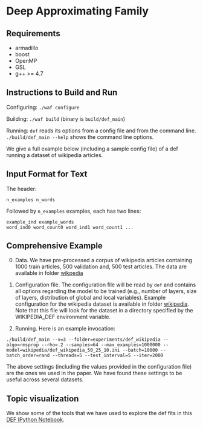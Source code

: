 
Deep Approximating Family
==========================

Requirements
------------

* armadillo
* boost
* OpenMP
* GSL
* g++ >= 4.7

Instructions to Build and Run
-----------------------------

Configuring: 
`./waf configure`

Building: 
`./waf build`
(binary is `build/def_main`)

Running: `def` reads its options from a config file and from the command
line. `./build/def_main --help` shows the command line options. 

We give a full example below (including a sample config file) of a def
running a dataset of wikipedia articles.

Input Format for Text
---------------------

The header:
```
n_examples n_words
```

Followed by `n_examples` examples, each has two lines:
```
example_ind example_words
word_ind0 word_count0 word_ind1 word_count1 ...
```


Comprehensive Example
---------------------

0. Data. We have pre-processed a corpus of wikipedia articles containing
1000 train articles, 500 validation and, 500 test articles. The data are
available in folder [wikpedia](wikipedia/)

0. Configuration file. The configuration file will be read by `def` and contains all
options regarding the model to be trained (e.g., number of layers, size of
layers, distribution of global and local variables).  Example
configuration for the wikipedia dataset is available in
folder [wikipedia](wikipedia/def_wikipedia_50_25_10.ini). Note that this file will look for the dataset in a directory specified by the WIKIPEDIA_DEF environment variable.

0. Running. Here is an example invocation:

`./build/def_main --v=3 --folder=experiments/def_wikipedia --algo=rmsprop --rho=.2 --samples=64 --max_examples=1000000 --model=wikipedia/def_wikipedia_50_25_10.ini --batch=10000 --batch_order=rand --threads=5 --test_interval=5 --iter=2000`

The above settings (including the values provided in the configuration file)
are the ones we used in the paper. We have found these settings to be useful
across several datasets.


Topic visualization
-------------------

We show some of the tools that we have used to explore the def fits in this
[DEF IPython Notebook](https://github.com/Blei-Lab/deep_exponential_families/blob/master/wikipedia/def_wikipedia_visualization.ipynb).

